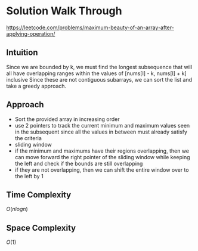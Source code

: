 # Solution Walk Through
https://leetcode.com/problems/maximum-beauty-of-an-array-after-applying-operation/

## Intuition
Since we are bounded by k, we must find the longest subsequence that will all have overlapping ranges within the values of [nums[I] - k, nums[I] + k] inclusive
Since these are not contiguous subarrays, we can sort the list and take a greedy approach.

## Approach
- Sort the provided array in increasing order
- use 2 pointers to track the current minimum and maximum values seen in the subsequent since all the values in between must already satisfy the criteria
- sliding window
- if the minimum and maximums have their regions overlapping, then we can move forward the right pointer of the sliding window while keeping the left and check if the bounds are still overlapping
- if they are not overlapping, then we can shift the entire window over to the left by 1

## Time Complexity
$O(nlogn)$

## Space Complexity
$O(1)$

